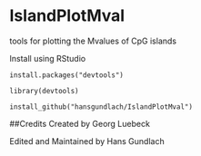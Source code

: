 # IslandPlotMval
tools for plotting the Mvalues of CpG islands

Install using RStudio

`install.packages("devtools")`

`library(devtools)`

`install_github("hansgundlach/IslandPlotMval")`

##Credits
Created by Georg Luebeck 

Edited and Maintained by Hans Gundlach
